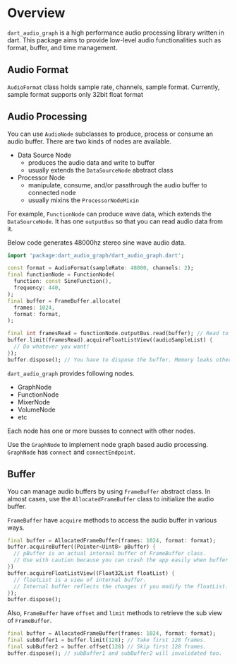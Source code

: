 # Overview

`dart_audio_graph` is a high performance audio processing library written in dart.
This package aims to provide low-level audio functionalities such as format, buffer, and time management.

## Audio Format

`AudioFormat` class holds sample rate, channels, sample format.
Currently, sample format supports only 32bit float format

## Audio Processing

You can use `AudioNode` subclasses to produce, process or consume an audio buffer.
There are two kinds of nodes are available.

- Data Source Node
    - produces the audio data and write to buffer
    - usually extends the `DataSourceNode` abstract class
- Processor Node
    - manipulate, consume, and/or passthrough the audio buffer to connected node
    - usually mixins the `ProcessorNodeMixin`

For example, `FunctionNode` can produce wave data, which extends the `DataSourceNode`.
It has one `outputBus` so that you can read audio data from it.

Below code generates 48000hz stereo sine wave audio data.
```dart
import 'package:dart_audio_graph/dart_audio_graph.dart';

const format = AudioFormat(sampleRate: 48000, channels: 2);
final functionNode = FunctionNode(
  function: const SineFunction(),
  frequency: 440,
);
final buffer = FrameBuffer.allocate(
  frames: 1024,
  format: format,
);

final int framesRead = functionNode.outputBus.read(buffer); // Read to the buffer and returns the number of frames produces
buffer.limit(framesRead).acquireFloatListView((audioSampleList) {
  // Do whatever you want!
});
buffer.dispose(); // You have to dispose the buffer. Memory leaks otherwise.
```

`dart_audio_graph` provides following nodes.

- GraphNode
- FunctionNode
- MixerNode
- VolumeNode
- etc

Each node has one or more busses to connect with other nodes.

Use the `GraphNode` to implement node graph based audio processing.
`GraphNode` has `connect` and `connectEndpoint`.

## Buffer

You can manage audio buffers by using `FrameBuffer` abstract class.
In almost cases, use the `AllocatedFrameBuffer` class to initialize the audio buffer.

`FrameBuffer` have `acquire` methods to access the audio buffer in various ways.
```dart
final buffer = AllocatedFrameBuffer(frames: 1024, format: format);
buffer.acquireBuffer((Pointer<Uint8> pBuffer) {
  // pBuffer is an actual internal buffer of FrameBuffer class.
  // Use with caution because you can crash the app easily when buffer overrun or something like that.
})
buffer.acquireFloatListView((Float32List floatList) {
  // floatList is a view of internal buffer.
  // Internal buffer reflects the changes if you modify the floatList.
});
buffer.dispose();
```

Also, `FrameBuffer` have `offset` and `limit` methods to retrieve the sub view of `FrameBuffer`.
```dart
final buffer = AllocatedFrameBuffer(frames: 1024, format: format);
final subBuffer1 = buffer.limit(128); // Take first 128 frames.
final subBuffer2 = buffer.offset(128) // Skip first 128 frames.
buffer.dispose(); // subBuffer1 and subBuffer2 will invalidated too.
```
